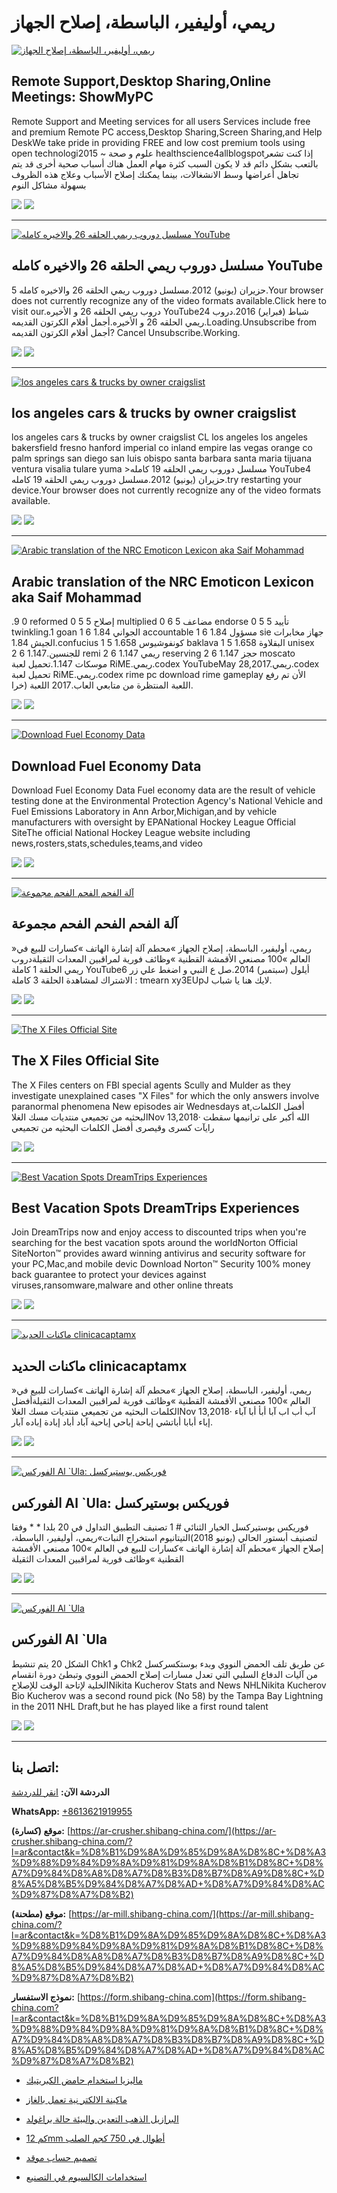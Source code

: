 # ريمي، أوليفير، الباسطة، إصلاح الجهاز

<a href="https://swt.shibang-china.com/?l=ar&img&k=%D8%B1%D9%8A%D9%85%D9%8A%D8%8C+%D8%A3%D9%88%D9%84%D9%8A%D9%81%D9%8A%D8%B1%D8%8C+%D8%A7%D9%84%D8%A8%D8%A7%D8%B3%D8%B7%D8%A9%D8%8C+%D8%A5%D8%B5%D9%84%D8%A7%D8%AD+%D8%A7%D9%84%D8%AC%D9%87%D8%A7%D8%B2" target="_blank">![ريمي، أوليفير، الباسطة، إصلاح الجهاز](http://static.shibang-china.com/all-800x300/1369.jpg)</a>

## Remote Support,Desktop Sharing,Online Meetings: ShowMyPC
Remote Support and Meeting services for all users Services include free and premium Remote PC access,Desktop Sharing,Screen Sharing,and Help DeskWe take pride in providing FREE and low cost premium tools using open technologi2015 ~ علوم و صحة healthscience4allblogspotإذا كنت تشعر بالتعب بشكل دائم قد لا يكون السبب كثرة مهام العمل هناك أسباب صحية أخرى قد يتم تجاهل أعراضها وسط الانشغالات، بينما يمكنك إصلاح الأسباب وعلاج هذه الظروف بسهولة مشاكل النوم


<a href="https://whatsapp.shibangsoft.com/WhatsApp.php" target="_blank" title="WhatsApp">![](http://static.shibang-china.com/icon/whatsapp.png)</a> <a href="https://swt.shibang-china.com/?l=ar&icon&k=%D8%B1%D9%8A%D9%85%D9%8A%D8%8C+%D8%A3%D9%88%D9%84%D9%8A%D9%81%D9%8A%D8%B1%D8%8C+%D8%A7%D9%84%D8%A8%D8%A7%D8%B3%D8%B7%D8%A9%D8%8C+%D8%A5%D8%B5%D9%84%D8%A7%D8%AD+%D8%A7%D9%84%D8%AC%D9%87%D8%A7%D8%B2" target="_blank">![](http://static.shibang-china.com/icon/chat-ar.png)</a>

---

<a href="https://swt.shibang-china.com/?l=ar&img&k=%D8%B1%D9%8A%D9%85%D9%8A%D8%8C+%D8%A3%D9%88%D9%84%D9%8A%D9%81%D9%8A%D8%B1%D8%8C+%D8%A7%D9%84%D8%A8%D8%A7%D8%B3%D8%B7%D8%A9%D8%8C+%D8%A5%D8%B5%D9%84%D8%A7%D8%AD+%D8%A7%D9%84%D8%AC%D9%87%D8%A7%D8%B2" target="_blank">![مسلسل دوروب ريمي الحلقه 26 والاخيره كامله YouTube](http://static.shibang-china.com/all-800x300/841.jpg)</a>

## مسلسل دوروب ريمي الحلقه 26 والاخيره كامله YouTube
5 حزيران (يونيو) 2012.مسلسل دوروب ريمي الحلقه 26 والاخيره كامله.Your browser does not currently recognize any of the video formats available.Click here to visit our.دروب ريمي الحلقه 26 و الأخيره YouTube24 شباط (فبراير) 2016.دروب ريمي الحلقه 26 و الأخيره.أجمل أفلام الكرتون القديمه.Loading.Unsubscribe from أجمل أفلام الكرتون القديمه? Cancel Unsubscribe.Working.


<a href="https://whatsapp.shibangsoft.com/WhatsApp.php" target="_blank" title="WhatsApp">![](http://static.shibang-china.com/icon/whatsapp.png)</a> <a href="https://swt.shibang-china.com/?l=ar&icon&k=%D8%B1%D9%8A%D9%85%D9%8A%D8%8C+%D8%A3%D9%88%D9%84%D9%8A%D9%81%D9%8A%D8%B1%D8%8C+%D8%A7%D9%84%D8%A8%D8%A7%D8%B3%D8%B7%D8%A9%D8%8C+%D8%A5%D8%B5%D9%84%D8%A7%D8%AD+%D8%A7%D9%84%D8%AC%D9%87%D8%A7%D8%B2" target="_blank">![](http://static.shibang-china.com/icon/chat-ar.png)</a>

---

<a href="https://swt.shibang-china.com/?l=ar&img&k=%D8%B1%D9%8A%D9%85%D9%8A%D8%8C+%D8%A3%D9%88%D9%84%D9%8A%D9%81%D9%8A%D8%B1%D8%8C+%D8%A7%D9%84%D8%A8%D8%A7%D8%B3%D8%B7%D8%A9%D8%8C+%D8%A5%D8%B5%D9%84%D8%A7%D8%AD+%D8%A7%D9%84%D8%AC%D9%87%D8%A7%D8%B2" target="_blank">![los angeles cars & trucks by owner craigslist](http://static.shibang-china.com/all-800x300/651.jpg)</a>

## los angeles cars & trucks by owner craigslist
los angeles cars & trucks by owner craigslist CL los angeles los angeles bakersfield fresno hanford imperial co inland empire las vegas orange co palm springs san diego san luis obispo santa barbara santa maria tijuana ventura visalia tulare yuma &gt;مسلسل دوروب ريمي الحلقه 19 كامله YouTube4 حزيران (يونيو) 2012.مسلسل دوروب ريمي الحلقه 19 كامله.try restarting your device.Your browser does not currently recognize any of the video formats available.


<a href="https://whatsapp.shibangsoft.com/WhatsApp.php" target="_blank" title="WhatsApp">![](http://static.shibang-china.com/icon/whatsapp.png)</a> <a href="https://swt.shibang-china.com/?l=ar&icon&k=%D8%B1%D9%8A%D9%85%D9%8A%D8%8C+%D8%A3%D9%88%D9%84%D9%8A%D9%81%D9%8A%D8%B1%D8%8C+%D8%A7%D9%84%D8%A8%D8%A7%D8%B3%D8%B7%D8%A9%D8%8C+%D8%A5%D8%B5%D9%84%D8%A7%D8%AD+%D8%A7%D9%84%D8%AC%D9%87%D8%A7%D8%B2" target="_blank">![](http://static.shibang-china.com/icon/chat-ar.png)</a>

---

<a href="https://swt.shibang-china.com/?l=ar&img&k=%D8%B1%D9%8A%D9%85%D9%8A%D8%8C+%D8%A3%D9%88%D9%84%D9%8A%D9%81%D9%8A%D8%B1%D8%8C+%D8%A7%D9%84%D8%A8%D8%A7%D8%B3%D8%B7%D8%A9%D8%8C+%D8%A5%D8%B5%D9%84%D8%A7%D8%AD+%D8%A7%D9%84%D8%AC%D9%87%D8%A7%D8%B2" target="_blank">![Arabic translation of the NRC Emoticon Lexicon aka Saif Mohammad](http://static.shibang-china.com/all-800x300/757.jpg)</a>

## Arabic translation of the NRC Emoticon Lexicon aka Saif Mohammad
.9 0 reformed إصلاح 5 5 0 multiplied مضاعف 5 6 0 endorse تأييد 5 5 0 twinkling.1 goan الجواني 1.84 6 1 accountable مسؤول 1.84 6 1 sie جهاز مخابرات الجيش 1.84.confucius كونفوشيوس 1.658 5 1 baklava البقلاوة 1.658 5 1 unisex للجنسين.1.147 6 2 remi ريمي 1.147 6 2 reserving حجز 1.147 6 2 moscato موسكات 1.147.تحميل لعبة RiME.ريمي.codex YouTubeMay 28,2017.ريمي.codex تحميل لعبة RiME.ريمي.codex rime pc download rime gameplay الأن تم رفع اللعبة المنتظرة من متابعي العاب.2017 اللعبة (خرا.


<a href="https://whatsapp.shibangsoft.com/WhatsApp.php" target="_blank" title="WhatsApp">![](http://static.shibang-china.com/icon/whatsapp.png)</a> <a href="https://swt.shibang-china.com/?l=ar&icon&k=%D8%B1%D9%8A%D9%85%D9%8A%D8%8C+%D8%A3%D9%88%D9%84%D9%8A%D9%81%D9%8A%D8%B1%D8%8C+%D8%A7%D9%84%D8%A8%D8%A7%D8%B3%D8%B7%D8%A9%D8%8C+%D8%A5%D8%B5%D9%84%D8%A7%D8%AD+%D8%A7%D9%84%D8%AC%D9%87%D8%A7%D8%B2" target="_blank">![](http://static.shibang-china.com/icon/chat-ar.png)</a>

---

<a href="https://swt.shibang-china.com/?l=ar&img&k=%D8%B1%D9%8A%D9%85%D9%8A%D8%8C+%D8%A3%D9%88%D9%84%D9%8A%D9%81%D9%8A%D8%B1%D8%8C+%D8%A7%D9%84%D8%A8%D8%A7%D8%B3%D8%B7%D8%A9%D8%8C+%D8%A5%D8%B5%D9%84%D8%A7%D8%AD+%D8%A7%D9%84%D8%AC%D9%87%D8%A7%D8%B2" target="_blank">![Download Fuel Economy Data](http://static.shibang-china.com/all-800x300/1525.jpg)</a>

## Download Fuel Economy Data
Download Fuel Economy Data Fuel economy data are the result of vehicle testing done at the Environmental Protection Agency's National Vehicle and Fuel Emissions Laboratory in Ann Arbor,Michigan,and by vehicle manufacturers with oversight by EPANational Hockey League Official SiteThe official National Hockey League website including news,rosters,stats,schedules,teams,and video


<a href="https://whatsapp.shibangsoft.com/WhatsApp.php" target="_blank" title="WhatsApp">![](http://static.shibang-china.com/icon/whatsapp.png)</a> <a href="https://swt.shibang-china.com/?l=ar&icon&k=%D8%B1%D9%8A%D9%85%D9%8A%D8%8C+%D8%A3%D9%88%D9%84%D9%8A%D9%81%D9%8A%D8%B1%D8%8C+%D8%A7%D9%84%D8%A8%D8%A7%D8%B3%D8%B7%D8%A9%D8%8C+%D8%A5%D8%B5%D9%84%D8%A7%D8%AD+%D8%A7%D9%84%D8%AC%D9%87%D8%A7%D8%B2" target="_blank">![](http://static.shibang-china.com/icon/chat-ar.png)</a>

---

<a href="https://swt.shibang-china.com/?l=ar&img&k=%D8%B1%D9%8A%D9%85%D9%8A%D8%8C+%D8%A3%D9%88%D9%84%D9%8A%D9%81%D9%8A%D8%B1%D8%8C+%D8%A7%D9%84%D8%A8%D8%A7%D8%B3%D8%B7%D8%A9%D8%8C+%D8%A5%D8%B5%D9%84%D8%A7%D8%AD+%D8%A7%D9%84%D8%AC%D9%87%D8%A7%D8%B2" target="_blank">![آلة الفحم الفحم الفحم مجموعة](http://static.shibang-china.com/all-800x300/336.jpg)</a>

## آلة الفحم الفحم الفحم مجموعة
»ريمي، أوليفير، الباسطة، إصلاح الجهاز »محطم آلة إشارة الهاتف »كسارات للبيع في العالم »100 مصنعي الأقمشة القطنية »وظائف فورية لمراقبين المعدات الثقيلةدروب ريمي الحلقة 1 كاملة YouTube6 أيلول (سبتمبر) 2014.صل ع النبي و اضغط علي زر الاشتراك لمشاهدة الحلقة 3 كاملة : tmearn xy3EUpJ لايك هنا يا شباب.


<a href="https://whatsapp.shibangsoft.com/WhatsApp.php" target="_blank" title="WhatsApp">![](http://static.shibang-china.com/icon/whatsapp.png)</a> <a href="https://swt.shibang-china.com/?l=ar&icon&k=%D8%B1%D9%8A%D9%85%D9%8A%D8%8C+%D8%A3%D9%88%D9%84%D9%8A%D9%81%D9%8A%D8%B1%D8%8C+%D8%A7%D9%84%D8%A8%D8%A7%D8%B3%D8%B7%D8%A9%D8%8C+%D8%A5%D8%B5%D9%84%D8%A7%D8%AD+%D8%A7%D9%84%D8%AC%D9%87%D8%A7%D8%B2" target="_blank">![](http://static.shibang-china.com/icon/chat-ar.png)</a>

---

<a href="https://swt.shibang-china.com/?l=ar&img&k=%D8%B1%D9%8A%D9%85%D9%8A%D8%8C+%D8%A3%D9%88%D9%84%D9%8A%D9%81%D9%8A%D8%B1%D8%8C+%D8%A7%D9%84%D8%A8%D8%A7%D8%B3%D8%B7%D8%A9%D8%8C+%D8%A5%D8%B5%D9%84%D8%A7%D8%AD+%D8%A7%D9%84%D8%AC%D9%87%D8%A7%D8%B2" target="_blank">![The X Files Official Site](http://static.shibang-china.com/all-800x300/1051.jpg)</a>

## The X Files Official Site
The X Files centers on FBI special agents Scully and Mulder as they investigate unexplained cases "X Files" for which the only answers involve paranormal phenomena New episodes air Wednesdays at,أفضل الكلمات البحثيه من تجميعي منتديات مسك الغلاNov 13,2018&#0183;&#32;الله أكبر على ترانيمها سقطت رايآت كسرى وقيصرى أفضل الكلمات البحثيه من تجميعي


<a href="https://whatsapp.shibangsoft.com/WhatsApp.php" target="_blank" title="WhatsApp">![](http://static.shibang-china.com/icon/whatsapp.png)</a> <a href="https://swt.shibang-china.com/?l=ar&icon&k=%D8%B1%D9%8A%D9%85%D9%8A%D8%8C+%D8%A3%D9%88%D9%84%D9%8A%D9%81%D9%8A%D8%B1%D8%8C+%D8%A7%D9%84%D8%A8%D8%A7%D8%B3%D8%B7%D8%A9%D8%8C+%D8%A5%D8%B5%D9%84%D8%A7%D8%AD+%D8%A7%D9%84%D8%AC%D9%87%D8%A7%D8%B2" target="_blank">![](http://static.shibang-china.com/icon/chat-ar.png)</a>

---

<a href="https://swt.shibang-china.com/?l=ar&img&k=%D8%B1%D9%8A%D9%85%D9%8A%D8%8C+%D8%A3%D9%88%D9%84%D9%8A%D9%81%D9%8A%D8%B1%D8%8C+%D8%A7%D9%84%D8%A8%D8%A7%D8%B3%D8%B7%D8%A9%D8%8C+%D8%A5%D8%B5%D9%84%D8%A7%D8%AD+%D8%A7%D9%84%D8%AC%D9%87%D8%A7%D8%B2" target="_blank">![Best Vacation Spots DreamTrips Experiences](http://static.shibang-china.com/all-800x300/1456.jpg)</a>

## Best Vacation Spots DreamTrips Experiences
Join DreamTrips now and enjoy access to discounted trips when you're searching for the best vacation spots around the worldNorton Official SiteNorton™ provides award winning antivirus and security software for your PC,Mac,and mobile devic Download Norton™ Security 100% money back guarantee to protect your devices against viruses,ransomware,malware and other online threats


<a href="https://whatsapp.shibangsoft.com/WhatsApp.php" target="_blank" title="WhatsApp">![](http://static.shibang-china.com/icon/whatsapp.png)</a> <a href="https://swt.shibang-china.com/?l=ar&icon&k=%D8%B1%D9%8A%D9%85%D9%8A%D8%8C+%D8%A3%D9%88%D9%84%D9%8A%D9%81%D9%8A%D8%B1%D8%8C+%D8%A7%D9%84%D8%A8%D8%A7%D8%B3%D8%B7%D8%A9%D8%8C+%D8%A5%D8%B5%D9%84%D8%A7%D8%AD+%D8%A7%D9%84%D8%AC%D9%87%D8%A7%D8%B2" target="_blank">![](http://static.shibang-china.com/icon/chat-ar.png)</a>

---

<a href="https://swt.shibang-china.com/?l=ar&img&k=%D8%B1%D9%8A%D9%85%D9%8A%D8%8C+%D8%A3%D9%88%D9%84%D9%8A%D9%81%D9%8A%D8%B1%D8%8C+%D8%A7%D9%84%D8%A8%D8%A7%D8%B3%D8%B7%D8%A9%D8%8C+%D8%A5%D8%B5%D9%84%D8%A7%D8%AD+%D8%A7%D9%84%D8%AC%D9%87%D8%A7%D8%B2" target="_blank">![ماكنات الحديد clinicacaptamx](http://static.shibang-china.com/all-800x300/1360.jpg)</a>

## ماكنات الحديد clinicacaptamx
»ريمي، أوليفير، الباسطة، إصلاح الجهاز »محطم آلة إشارة الهاتف »كسارات للبيع في العالم »100 مصنعي الأقمشة القطنية »وظائف فورية لمراقبين المعدات الثقيلةأفضل الكلمات البحثيه من تجميعي منتديات مسك الغلاNov 13,2018&#0183;&#32;آب أب اب آبا أبأ أبا آباء إباء أبابا أباتشي إباحة إباحي إباحية آباد أباد إبادة إباده آبار.


<a href="https://whatsapp.shibangsoft.com/WhatsApp.php" target="_blank" title="WhatsApp">![](http://static.shibang-china.com/icon/whatsapp.png)</a> <a href="https://swt.shibang-china.com/?l=ar&icon&k=%D8%B1%D9%8A%D9%85%D9%8A%D8%8C+%D8%A3%D9%88%D9%84%D9%8A%D9%81%D9%8A%D8%B1%D8%8C+%D8%A7%D9%84%D8%A8%D8%A7%D8%B3%D8%B7%D8%A9%D8%8C+%D8%A5%D8%B5%D9%84%D8%A7%D8%AD+%D8%A7%D9%84%D8%AC%D9%87%D8%A7%D8%B2" target="_blank">![](http://static.shibang-china.com/icon/chat-ar.png)</a>

---

<a href="https://swt.shibang-china.com/?l=ar&img&k=%D8%B1%D9%8A%D9%85%D9%8A%D8%8C+%D8%A3%D9%88%D9%84%D9%8A%D9%81%D9%8A%D8%B1%D8%8C+%D8%A7%D9%84%D8%A8%D8%A7%D8%B3%D8%B7%D8%A9%D8%8C+%D8%A5%D8%B5%D9%84%D8%A7%D8%AD+%D8%A7%D9%84%D8%AC%D9%87%D8%A7%D8%B2" target="_blank">![الفوركس Al `Ula: فوريكس بوستيركسل](http://static.shibang-china.com/all-800x300/776.jpg)</a>

## الفوركس Al `Ula: فوريكس بوستيركسل
فوريكس بوستيركسل الخيار الثنائي # 1 تصنيف التطبيق التداول في 20 بلدا * * وفقا لتصنيف أبستور الحالي (يونيو 2018)التيتانيوم استخراج النبات»ريمي، أوليفير، الباسطة، إصلاح الجهاز »محطم آلة إشارة الهاتف »كسارات للبيع في العالم »100 مصنعي الأقمشة القطنية »وظائف فورية لمراقبين المعدات الثقيلة


<a href="https://whatsapp.shibangsoft.com/WhatsApp.php" target="_blank" title="WhatsApp">![](http://static.shibang-china.com/icon/whatsapp.png)</a> <a href="https://swt.shibang-china.com/?l=ar&icon&k=%D8%B1%D9%8A%D9%85%D9%8A%D8%8C+%D8%A3%D9%88%D9%84%D9%8A%D9%81%D9%8A%D8%B1%D8%8C+%D8%A7%D9%84%D8%A8%D8%A7%D8%B3%D8%B7%D8%A9%D8%8C+%D8%A5%D8%B5%D9%84%D8%A7%D8%AD+%D8%A7%D9%84%D8%AC%D9%87%D8%A7%D8%B2" target="_blank">![](http://static.shibang-china.com/icon/chat-ar.png)</a>

---

<a href="https://swt.shibang-china.com/?l=ar&img&k=%D8%B1%D9%8A%D9%85%D9%8A%D8%8C+%D8%A3%D9%88%D9%84%D9%8A%D9%81%D9%8A%D8%B1%D8%8C+%D8%A7%D9%84%D8%A8%D8%A7%D8%B3%D8%B7%D8%A9%D8%8C+%D8%A5%D8%B5%D9%84%D8%A7%D8%AD+%D8%A7%D9%84%D8%AC%D9%87%D8%A7%D8%B2" target="_blank">![الفوركس Al `Ula](http://static.shibang-china.com/all-800x300/370.jpg)</a>

## الفوركس Al `Ula
الشكل 20 يتم تنشيط Chk1 و Chk2 عن طريق تلف الحمض النووي وبدء بوستكسركسل من آليات الدفاع السلبي التي تعدل مسارات إصلاح الحمض النووي وتبطئ دورة انقسام الخلية لإتاحة الوقت للإصلاحNikita Kucherov Stats and News NHLNikita Kucherov Bio Kucherov was a second round pick (No 58) by the Tampa Bay Lightning in the 2011 NHL Draft,but he has played like a first round talent


<a href="https://whatsapp.shibangsoft.com/WhatsApp.php" target="_blank" title="WhatsApp">![](http://static.shibang-china.com/icon/whatsapp.png)</a> <a href="https://swt.shibang-china.com/?l=ar&icon&k=%D8%B1%D9%8A%D9%85%D9%8A%D8%8C+%D8%A3%D9%88%D9%84%D9%8A%D9%81%D9%8A%D8%B1%D8%8C+%D8%A7%D9%84%D8%A8%D8%A7%D8%B3%D8%B7%D8%A9%D8%8C+%D8%A5%D8%B5%D9%84%D8%A7%D8%AD+%D8%A7%D9%84%D8%AC%D9%87%D8%A7%D8%B2" target="_blank">![](http://static.shibang-china.com/icon/chat-ar.png)</a>

---
## اتصل بنا:

**الدردشة الآن:** [انقر للدردشة](https://swt.shibang-china.com?l=ar&contact&k=%D8%B1%D9%8A%D9%85%D9%8A%D8%8C+%D8%A3%D9%88%D9%84%D9%8A%D9%81%D9%8A%D8%B1%D8%8C+%D8%A7%D9%84%D8%A8%D8%A7%D8%B3%D8%B7%D8%A9%D8%8C+%D8%A5%D8%B5%D9%84%D8%A7%D8%AD+%D8%A7%D9%84%D8%AC%D9%87%D8%A7%D8%B2)

**WhatsApp:**  [+8613621919955](https://whatsapp.shibangsoft.com/WhatsApp.php)

**موقع (كسارة):** [https://ar-crusher.shibang-china.com/](https://ar-crusher.shibang-china.com/?l=ar&contact&k=%D8%B1%D9%8A%D9%85%D9%8A%D8%8C+%D8%A3%D9%88%D9%84%D9%8A%D9%81%D9%8A%D8%B1%D8%8C+%D8%A7%D9%84%D8%A8%D8%A7%D8%B3%D8%B7%D8%A9%D8%8C+%D8%A5%D8%B5%D9%84%D8%A7%D8%AD+%D8%A7%D9%84%D8%AC%D9%87%D8%A7%D8%B2)

**موقع (مطحنة):** [https://ar-mill.shibang-china.com/](https://ar-mill.shibang-china.com/?l=ar&contact&k=%D8%B1%D9%8A%D9%85%D9%8A%D8%8C+%D8%A3%D9%88%D9%84%D9%8A%D9%81%D9%8A%D8%B1%D8%8C+%D8%A7%D9%84%D8%A8%D8%A7%D8%B3%D8%B7%D8%A9%D8%8C+%D8%A5%D8%B5%D9%84%D8%A7%D8%AD+%D8%A7%D9%84%D8%AC%D9%87%D8%A7%D8%B2)

**نموذج الاستفسار:** [https://form.shibang-china.com](https://form.shibang-china.com?l=ar&contact&k=%D8%B1%D9%8A%D9%85%D9%8A%D8%8C+%D8%A3%D9%88%D9%84%D9%8A%D9%81%D9%8A%D8%B1%D8%8C+%D8%A7%D9%84%D8%A8%D8%A7%D8%B3%D8%B7%D8%A9%D8%8C+%D8%A5%D8%B5%D9%84%D8%A7%D8%AD+%D8%A7%D9%84%D8%AC%D9%87%D8%A7%D8%B2)

* [ماليزيا استخدام حامض الكبريتيك](../14/%D9%85%D8%A7%D9%84%D9%8A%D8%B2%D9%8A%D8%A7%20%D8%A7%D8%B3%D8%AA%D8%AE%D8%AF%D8%A7%D9%85%20%D8%AD%D8%A7%D9%85%D8%B6%20%D8%A7%D9%84%D9%83%D8%A8%D8%B1%D9%8A%D8%AA%D9%8A%D9%83.md)

* [ماكينة الالكتر نية تعمل بالغاز](../14/%D9%85%D8%A7%D9%83%D9%8A%D9%86%D8%A9%20%D8%A7%D9%84%D8%A7%D9%84%D9%83%D8%AA%D8%B1%20%D9%86%D9%8A%D8%A9%20%D8%AA%D8%B9%D9%85%D9%84%20%D8%A8%D8%A7%D9%84%D8%BA%D8%A7%D8%B2.md)

* [البرازيل الذهب التعدين والبيئة حالة براغولد](../15/%D8%A7%D9%84%D8%A8%D8%B1%D8%A7%D8%B2%D9%8A%D9%84%20%D8%A7%D9%84%D8%B0%D9%87%D8%A8%20%D8%A7%D9%84%D8%AA%D8%B9%D8%AF%D9%8A%D9%86%20%D9%88%D8%A7%D9%84%D8%A8%D9%8A%D8%A6%D8%A9%20%D8%AD%D8%A7%D9%84%D8%A9%20%D8%A8%D8%B1%D8%A7%D8%BA%D9%88%D9%84%D8%AF.md)

* [كم 12mm أطوال في 750 كجم الصلب](../11/%D9%83%D9%85%2012mm%20%D8%A3%D8%B7%D9%88%D8%A7%D9%84%20%D9%81%D9%8A%20750%20%D9%83%D8%AC%D9%85%20%D8%A7%D9%84%D8%B5%D9%84%D8%A8.md)

* [تصميم حساب موقد](../11/%D8%AA%D8%B5%D9%85%D9%8A%D9%85%20%D8%AD%D8%B3%D8%A7%D8%A8%20%D9%85%D9%88%D9%82%D8%AF.md)

* [استخدامات الكالسيوم في التصنيع](../11/%D8%A7%D8%B3%D8%AA%D8%AE%D8%AF%D8%A7%D9%85%D8%A7%D8%AA%20%D8%A7%D9%84%D9%83%D8%A7%D9%84%D8%B3%D9%8A%D9%88%D9%85%20%D9%81%D9%8A%20%D8%A7%D9%84%D8%AA%D8%B5%D9%86%D9%8A%D8%B9.md)